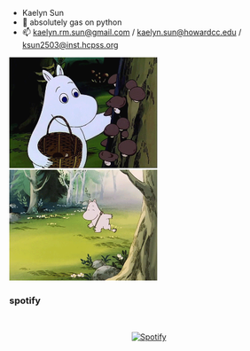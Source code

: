 - Kaelyn Sun 
- 🌱 absolutely gas on python
- 📫 kaelyn.rm.sun@gmail.com / kaelyn.sun@howardcc.edu / ksun2503@inst.hcpss.org


<img alt="Moomin" height="200" src="images/moomin.gif">
<img alt="Moomin2" height="200" src="images/moomin2.gif">

### spotify



&nbsp;<div align="center">
  [![Spotify](https://ksu-spotify.vercel.app/api/spotify?background_color=0d1117&border_color=ffffff)](https://open.spotify.com/user/ugophwznkluguzb5t4bw1x0vs)
</div>



